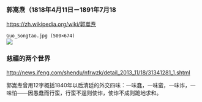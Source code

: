 ### 郭嵩焘（1818年4月11日－1891年7月18
https://zh.wikipedia.org/wiki/郭嵩焘

`Guo_Songtao.jpg (500×674)`<br>
![](https://upload.wikimedia.org/wikipedia/commons/5/5f/Guo_Songtao.jpg)

### 慈禧的两个世界
http://news.ifeng.com/shendu/nfrwzk/detail_2013_11/18/31341281_1.shtml

郭嵩焘曾用12字概括1840年以后清廷的外交四味：一味蠢，一味蛮，一味诈，一味怕——因愚蠢而行蛮，行蛮不逞则使诈，使诈不成则跪地求和。

